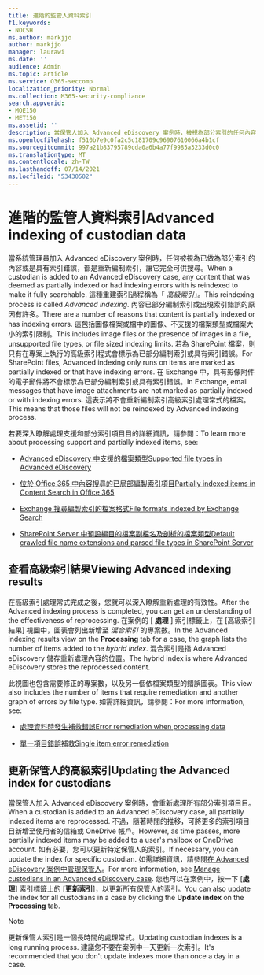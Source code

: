 ```yaml
---
title: 進階的監管人資料索引
f1.keywords:
- NOCSH
ms.author: markjjo
author: markjjo
manager: laurawi
ms.date: ''
audience: Admin
ms.topic: article
ms.service: O365-seccomp
localization_priority: Normal
ms.collection: M365-security-compliance
search.appverid:
- MOE150
- MET150
ms.assetid: ''
description: 當保管人加入 Advanced eDiscovery 案例時，被視為部分索引的任何內容都會重新處理，使其完全可供搜尋。
ms.openlocfilehash: f510b7e9c0fa2c5c181709c96907610066a4b1cf
ms.sourcegitcommit: 997a21b83795789cda0a6b4a77f9985a3233d0c0
ms.translationtype: MT
ms.contentlocale: zh-TW
ms.lasthandoff: 07/14/2021
ms.locfileid: "53430502"
---
```

# <a name="advanced-indexing-of-custodian-data"></a><span data-ttu-id="bd642-103">進階的監管人資料索引</span><span class="sxs-lookup"><span data-stu-id="bd642-103">Advanced indexing of custodian data</span></span>

<span data-ttu-id="bd642-104">當系統管理員加入 Advanced eDiscovery 案例時，任何被視為已做為部分索引的內容或是具有索引錯誤，都是重新編制索引，讓它完全可供搜尋。</span><span class="sxs-lookup"><span data-stu-id="bd642-104">When a custodian is added to an Advanced eDiscovery case, any content that was deemed as partially indexed or had indexing errors with is reindexed to make it fully searchable.</span></span>  <span data-ttu-id="bd642-105">這種重建索引過程稱為「 *高級索引*」。</span><span class="sxs-lookup"><span data-stu-id="bd642-105">This reindexing process is called *Advanced indexing*.</span></span> <span data-ttu-id="bd642-106">內容已部分編制索引或出現索引錯誤的原因有許多。</span><span class="sxs-lookup"><span data-stu-id="bd642-106">There are a number of reasons that content is partially indexed or has indexing errors.</span></span> <span data-ttu-id="bd642-107">這包括圖像檔案或檔中的圖像、不支援的檔案類型或檔案大小的索引限制。</span><span class="sxs-lookup"><span data-stu-id="bd642-107">This includes image files or the presence of images in a file, unsupported file types, or file sized indexing limits.</span></span> <span data-ttu-id="bd642-108">若為 SharePoint 檔案，則只有在專案上執行的高級索引程式會標示為已部分編制索引或具有索引錯誤。</span><span class="sxs-lookup"><span data-stu-id="bd642-108">For SharePoint files, Advanced indexing only runs on items are marked as partially indexed or that have indexing errors.</span></span> <span data-ttu-id="bd642-109">在 Exchange 中，具有影像附件的電子郵件將不會標示為已部分編制索引或具有索引錯誤。</span><span class="sxs-lookup"><span data-stu-id="bd642-109">In Exchange, email messages that have image attachments are not marked as partially indexed or with indexing errors.</span></span> <span data-ttu-id="bd642-110">這表示將不會重新編制索引高級索引處理常式的檔案。</span><span class="sxs-lookup"><span data-stu-id="bd642-110">This means that those files will not be reindexed by Advanced indexing process.</span></span>

<span data-ttu-id="bd642-111">若要深入瞭解處理支援和部分索引項目目的詳細資訊，請參閱：</span><span class="sxs-lookup"><span data-stu-id="bd642-111">To learn more about processing support and partially indexed items, see:</span></span>

- [<span data-ttu-id="bd642-112">Advanced eDiscovery 中支援的檔案類型</span><span class="sxs-lookup"><span data-stu-id="bd642-112">Supported file types in Advanced eDiscovery</span></span>](supported-filetypes-ediscovery20.md)

- [<span data-ttu-id="bd642-113">位於 Office 365 中內容搜尋的已局部編製索引項目</span><span class="sxs-lookup"><span data-stu-id="bd642-113">Partially indexed items in Content Search in Office 365</span></span>](partially-indexed-items-in-content-search.md)

- [<span data-ttu-id="bd642-114">Exchange 搜尋編製索引的檔案格式</span><span class="sxs-lookup"><span data-stu-id="bd642-114">File formats indexed by Exchange Search</span></span>](/exchange/file-formats-indexed-by-exchange-search-exchange-2013-help)

- [<span data-ttu-id="bd642-115">SharePoint Server 中預設編目的檔案副檔名及剖析的檔案類型</span><span class="sxs-lookup"><span data-stu-id="bd642-115">Default crawled file name extensions and parsed file types in SharePoint Server</span></span>](/SharePoint/technical-reference/default-crawled-file-name-extensions-and-parsed-file-types)

## <a name="viewing-advanced-indexing-results"></a><span data-ttu-id="bd642-116">查看高級索引結果</span><span class="sxs-lookup"><span data-stu-id="bd642-116">Viewing Advanced indexing results</span></span>

<span data-ttu-id="bd642-117">在高級索引處理常式完成之後，您就可以深入瞭解重新處理的有效性。</span><span class="sxs-lookup"><span data-stu-id="bd642-117">After the Advanced indexing process is completed, you can get an understanding of the effectiveness of reprocessing.</span></span>  <span data-ttu-id="bd642-118">在案例的 [ **處理** ] 索引標籤上，在 [高級索引結果] 視圖中，圖表會列出新增至 *混合索引* 的專案數。</span><span class="sxs-lookup"><span data-stu-id="bd642-118">In the Advanced indexing results view on the **Processing** tab for a case, the graph lists the number of items added to the *hybrid index*.</span></span>  <span data-ttu-id="bd642-119">混合索引是指 Advanced eDiscovery 儲存重新處理內容的位置。</span><span class="sxs-lookup"><span data-stu-id="bd642-119">The hybrid index is where Advanced eDiscovery stores the reprocessed content.</span></span>

<span data-ttu-id="bd642-120">此視圖也包含需要修正的專案數，以及另一個依檔案類型的錯誤圖表。</span><span class="sxs-lookup"><span data-stu-id="bd642-120">This view  also includes the number of items that require remediation and another graph of errors by file type.</span></span> <span data-ttu-id="bd642-121">如需詳細資訊，請參閱：</span><span class="sxs-lookup"><span data-stu-id="bd642-121">For more information, see:</span></span>

- [<span data-ttu-id="bd642-122">處理資料時發生補救錯誤</span><span class="sxs-lookup"><span data-stu-id="bd642-122">Error remediation when processing data</span></span>](error-remediation-when-processing-data-in-advanced-ediscovery.md)

- [<span data-ttu-id="bd642-123">單一項目錯誤補救</span><span class="sxs-lookup"><span data-stu-id="bd642-123">Single item error remediation</span></span>](single-item-error-remediation.md)

## <a name="updating-the-advanced-index-for-custodians"></a><span data-ttu-id="bd642-124">更新保管人的高級索引</span><span class="sxs-lookup"><span data-stu-id="bd642-124">Updating the Advanced index for custodians</span></span>

<span data-ttu-id="bd642-125">當保管人加入 Advanced eDiscovery 案例時，會重新處理所有部分索引項目目。</span><span class="sxs-lookup"><span data-stu-id="bd642-125">When a custodian is added to an Advanced eDiscovery case, all partially indexed items are reprocessed.</span></span> <span data-ttu-id="bd642-126">不過，隨著時間的推移，可將更多的索引項目目新增至使用者的信箱或 OneDrive 帳戶。</span><span class="sxs-lookup"><span data-stu-id="bd642-126">However, as time passes, more partially indexed items may be added to a user's mailbox or OneDrive account.</span></span>  <span data-ttu-id="bd642-127">如有必要，您可以更新特定保管人的索引。</span><span class="sxs-lookup"><span data-stu-id="bd642-127">If necessary, you can update the index for specific custodian.</span></span> <span data-ttu-id="bd642-128">如需詳細資訊，請參閱[在 Advanced eDiscovery 案例中管理保管人](manage-new-custodians.md#re-index-custodian-data)。</span><span class="sxs-lookup"><span data-stu-id="bd642-128">For more information, see [Manage custodians in an Advanced eDiscovery case](manage-new-custodians.md#re-index-custodian-data).</span></span> <span data-ttu-id="bd642-129">您也可以在案例中，按一下 [**處理**] 索引標籤上的 [**更新索引**]，以更新所有保管人的索引。</span><span class="sxs-lookup"><span data-stu-id="bd642-129">You can also update the index for all custodians in a case by clicking the **Update index** on the **Processing** tab.</span></span>

> [!NOTE]
> <span data-ttu-id="bd642-130">更新保管人索引是一個長時間的處理常式。</span><span class="sxs-lookup"><span data-stu-id="bd642-130">Updating custodian indexes is a long running process.</span></span> <span data-ttu-id="bd642-131">建議您不要在案例中一天更新一次索引。</span><span class="sxs-lookup"><span data-stu-id="bd642-131">It's recommended that you don't update indexes more than once a day in a case.</span></span>
